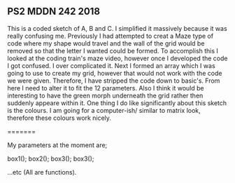 ## PS2 MDDN 242 2018



This is a coded sketch of A, B and C. I simplified it massively because it was really confusing me. Previously I had attempted to creat a Maze type of code where my shape would travel and the wall of the grid would be removed so that the letter I wanted could be formed. To accomplish this I looked at the coding train's maze video, however once I developed the code I got confused. I over complicated it. Next I formed an array which I was going to use to create my grid, however that would not work with the code we were given. Therefore, I have stripped the code down to basic's. From here I need to alter it to fit the 12 parameters. Also I think it would be interesting to have the green morph underneath the grid rather then suddenly appeare within it. One thing I do like significantly about this sketch is the colours. I am going for a computer-ish/ similar to matrix look, therefore these colours work nicely.

=======

My parameters at the moment are;

box1();
box2();
box3();
box3();

...etc (All are functions).

